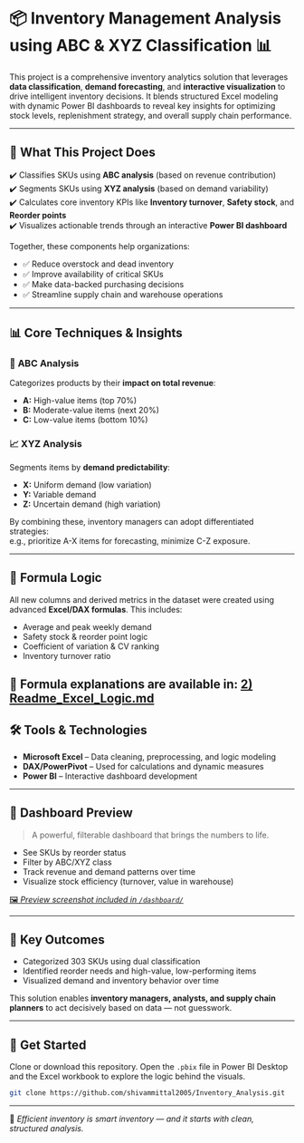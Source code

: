 # 📦 Inventory Management Analysis using ABC & XYZ Classification 📊

This project is a comprehensive inventory analytics solution that leverages **data classification**, **demand forecasting**, and **interactive visualization** to drive intelligent inventory decisions. It blends structured Excel modeling with dynamic Power BI dashboards to reveal key insights for optimizing stock levels, replenishment strategy, and overall supply chain performance.

---

## 🚀 What This Project Does

✔️ Classifies SKUs using **ABC analysis** (based on revenue contribution)  
✔️ Segments SKUs using **XYZ analysis** (based on demand variability)  
✔️ Calculates core inventory KPIs like **Inventory turnover**, **Safety stock**, and **Reorder points**  
✔️ Visualizes actionable trends through an interactive **Power BI dashboard**  

Together, these components help organizations:

- ✅ Reduce overstock and dead inventory  
- ✅ Improve availability of critical SKUs  
- ✅ Make data-backed purchasing decisions  
- ✅ Streamline supply chain and warehouse operations  

---

## 📊 Core Techniques & Insights

### 🔢 **ABC Analysis**  
Categorizes products by their **impact on total revenue**:
- **A:** High-value items (top 70%)
- **B:** Moderate-value items (next 20%)
- **C:** Low-value items (bottom 10%)

### 📈 **XYZ Analysis**  
Segments items by **demand predictability**:
- **X:** Uniform demand (low variation)
- **Y:** Variable demand
- **Z:** Uncertain demand (high variation)

By combining these, inventory managers can adopt differentiated strategies:  
e.g., prioritize A-X items for forecasting, minimize C-Z exposure.

---

## 🧮 Formula Logic

All new columns and derived metrics in the dataset were created using advanced **Excel/DAX formulas**. This includes:

- Average and peak weekly demand  
- Safety stock & reorder point logic  
- Coefficient of variation & CV ranking  
- Inventory turnover ratio  

📎 Formula explanations are available in: <space> [2) Readme_Excel_Logic.md](https://github.com/shivammittal2005/Inventory_Analysis/blob/5708bf3a66d1f72e670976e66511399ecdb222d3/2\)%20Readme_Excel_Logic.md) 
---

## 🛠 Tools & Technologies

- **Microsoft Excel** – Data cleaning, preprocessing, and logic modeling  
- **DAX/PowerPivot** – Used for calculations and dynamic measures 
- **Power BI** – Interactive dashboard development  
 

---

## 📸 Dashboard Preview

> A powerful, filterable dashboard that brings the numbers to life.

- See SKUs by reorder status
- Filter by ABC/XYZ class
- Track revenue and demand patterns over time
- Visualize stock efficiency (turnover, value in warehouse)

[🖼️ *Preview screenshot included in `/dashboard/`*](https://github.com/shivammittal2005/Inventory_Analysis/blob/main/3\)%20Dashboard/Dashboard_Overview.png)

---

## 📌 Key Outcomes

- Categorized 303 SKUs using dual classification
- Identified reorder needs and high-value, low-performing items
- Visualized demand and inventory behavior over time

This solution enables **inventory managers, analysts, and supply chain planners** to act decisively based on data — not guesswork.

---

## 📂 Get Started

Clone or download this repository. Open the `.pbix` file in Power BI Desktop and the Excel workbook to explore the logic behind the visuals.

```bash
git clone https://github.com/shivammittal2005/Inventory_Analysis.git
```

---

📍 *Efficient inventory is smart inventory — and it starts with clean, structured analysis.*
